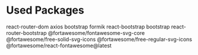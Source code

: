# Used Packages

react-router-dom
axios
bootstrap
formik
react-bootstrap bootstrap
react-router-bootstrap
@fortawesome/fontawesome-svg-core
@fortawesome/free-solid-svg-icons
@fortawesome/free-regular-svg-icons
@fortawesome/react-fontawesome@latest